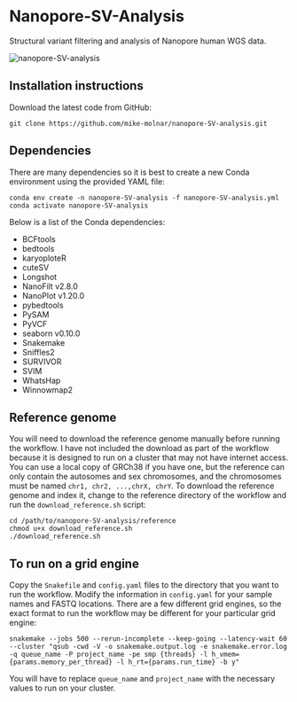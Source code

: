 # Nanopore-SV-Analysis
Structural variant filtering and analysis of Nanopore human WGS data.

![nanopore-SV-analysis](https://user-images.githubusercontent.com/39533525/165219632-9dd89a98-53dd-4abd-9701-df7fe990a21a.png)

## Installation instructions

Download the latest code from GitHub:

```
git clone https://github.com/mike-molnar/nanopore-SV-analysis.git
```

## Dependencies

There are many dependencies so it is best to create a new Conda environment using the provided YAML file:

```
conda env create -n nanopore-SV-analysis -f nanopore-SV-analysis.yml
conda activate nanopore-SV-analysis
```

Below is a list of the Conda dependencies:
- BCFtools
- bedtools
- karyoploteR
- cuteSV
- Longshot
- NanoFilt v2.8.0
- NanoPlot v1.20.0
- pybedtools
- PySAM
- PyVCF
- seaborn v0.10.0
- Snakemake
- Sniffles2
- SURVIVOR
- SVIM
- WhatsHap
- Winnowmap2

## Reference genome
You will need to download the reference genome manually before running the workflow. I have not included the download as part of the workflow because it is designed to run on a cluster that may not have internet access.  You can use a local copy of GRCh38 if you have one, but the reference can only contain the autosomes and sex chromosomes, and the chromosomes must be named `chr1, chr2, ...,chrX, chrY`. To download the reference genome and index it, change to the reference directory of the workflow and run the `download_reference.sh` script:

```
cd /path/to/nanopore-SV-analysis/reference
chmod u+x download_reference.sh
./download_reference.sh
```

## To run on a grid engine

Copy the `Snakefile` and `config.yaml` files to the directory that you want to run the workflow.  Modify the information in `config.yaml` for your sample names and FASTQ locations. There are a few different grid engines, so the exact format to run the workflow may be different for your particular grid engine:

```
snakemake --jobs 500 --rerun-incomplete --keep-going --latency-wait 60 --cluster "qsub -cwd -V -o snakemake.output.log -e snakemake.error.log -q queue_name -P project_name -pe smp {threads} -l h_vmem={params.memory_per_thread} -l h_rt={params.run_time} -b y"
```

You will have to replace `queue_name` and `project_name` with the necessary values to run on your cluster.

